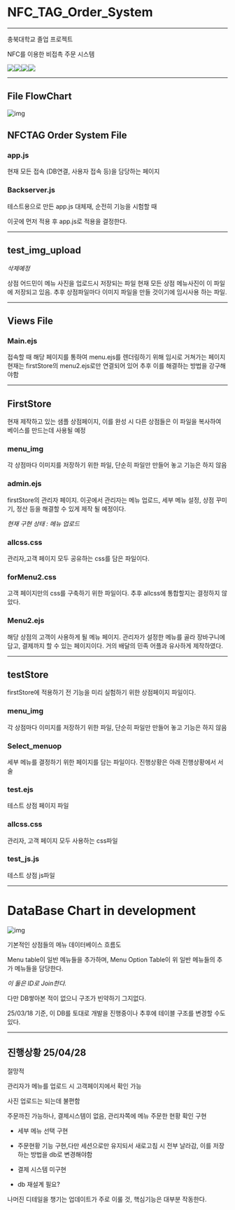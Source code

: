 
NFC_TAG_Order_System
=============
***
충북대학교 졸업 프로젝트


NFC를 이용한 비접촉 주문 시스템


<img src="https://img.shields.io/badge/ejs-B4CA65?style=flat-square&logo=ejs&logoColor=white"/><img src="https://img.shields.io/badge/javascript-F7DF1E?style=flat-square&logo=javascript&logoColor=white"/><img src="https://img.shields.io/badge/nodedotjs-5FA04E?style=flat-square&logo=nodedotjs&logoColor=white"/><img src="https://img.shields.io/badge/MySQL-4479A1?style=flat-square&logo=MySQL&logoColor=white"/>


***
File FlowChart
---------
![img](./NFCTAG_orderSYSTEM_flowchart.jpg)

## NFCTAG Order System File
### app.js
현재 모든 접속 (DB연결, 사용자 접속 등)을 담당하는 페이지

### Backserver.js
테스트용으로 만든 app.js 대체재, 순전히 기능을 시험할 때

이곳에 먼저 적용 후 app.js로 적용을 결정한다.
***
## test_img_upload
*삭제예정*

상점 어드민이 메뉴 사진을 업로드시 저장되는 파일
현재 모든 상점 메뉴사진이 이 파일에 저장되고 있음.
추후 상점파일마다 이미지 파일을 만들 것이기에 임시사용 하는 파일.
***
## Views File

### Main.ejs
접속할 때 해당 페이지를 통하여 menu.ejs를 렌더링하기 위해 임시로 거쳐가는 페이지
현재는 firstStore의 menu2.ejs로만 연결되어 있어 추후 이를 해결하는 방법을 강구해야함
***
## FirstStore
현재 제작하고 있는 샘플 상점페이지, 이를 완성 시 다른 상점들은 이 파일을 복사하여 베이스를 만드는데 사용될 예정

### menu_img
각 상점마다 이미지를 저장하기 위한 파일, 단순히 파일만 만들어 놓고 기능은 하지 않음

### admin.ejs
firstStore의 관리자 페이지.
이곳에서 관리자는 메뉴 업로드, 세부 메뉴 설정, 상점 꾸미기, 정산 등을 해결할 수 있게 제작 될 예정이다.

*현재 구현 상태 : 메뉴 업로드*

### allcss.css
관리자,고객 페이지 모두 공유하는 css를 담은 파일이다.

### forMenu2.css
고객 페이지만의 css를 구축하기 위한 파일이다. 추후 allcss에 통합할지는 결정하지 않았다.

### Menu2.ejs
해당 상점의 고객이 사용하게 될 메뉴 페이지.
관리자가 설정한 메뉴를 골라 장바구니에 담고, 결제까지 할 수 있는 페이지이다.
거의 배달의 민족 어플과 유사하게 제작하였다.
___
## testStore
firstStore에 적용하기 전 기능을 미리 실험하기 위한 상점페이지 파일이다.

### menu_img
각 상점마다 이미지를 저장하기 위한 파일, 단순히 파일만 만들어 놓고 기능은 하지 않음

### Select_menuop
세부 메뉴를 결정하기 위한 페이지를 담는 파일이다.
진행상황은 아래 진행상황에서 서술

### test.ejs
테스트 상점 페이지 파일

### allcss.css
관리자, 고객 페이지 모두 사용하는 css파일

### test_js.js
테스트 상점 js파일
***
# DataBase Chart in development
![img](./NFCTAG_orderSYSTEM_DB_chart.png)

기본적인 상점들의 메뉴 데이터베이스 흐름도

Menu table이 일반 메뉴들을 추가하며,
Menu Option Table이 위 일반 메뉴들의 추가 메뉴들을 담당한다.

*이 둘은 ID로 Join한다.*

다만 DB쌓아본 적이 없으니 구조가 빈약하기 그지없다.

25/03/18 기준, 이 DB를 토대로 개발을 진행중이나 추후에 테이블 구조를 변경할 수도 있다.
***
## 진행상황 25/04/28

절망적


관리자가 메뉴를 업로드 시 고객페이지에서 확인 가능

사진 업로드는 되는데 불편함

주문까진 가능하나, 결제시스템이 없음, 관리자쪽에 메뉴 주문한 현황 확인 구현

* 세부 메뉴 선택 구현
* 주문현황 기능 구현,다만 세션으로만 유지되서 새로고침 시 전부 날라감, 이를 저장하는 방법을 db로 변경해야함

* 결제 시스템 미구현

* db 재설계 필요?

나머진 디테일을 챙기는 업데이트가 주로 이룰 것, 핵심기능은 대부분 작동한다.





